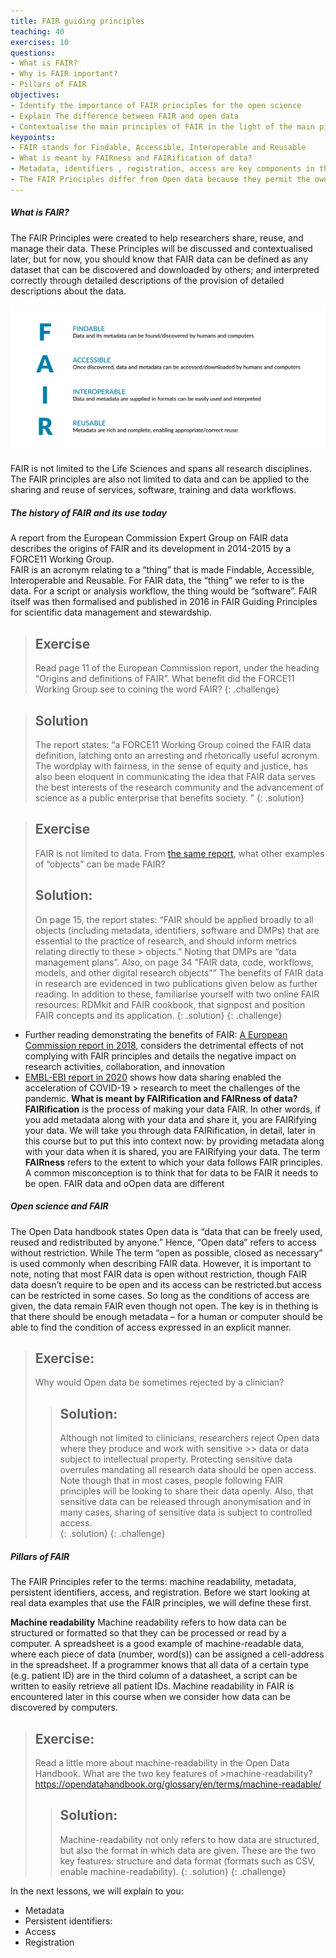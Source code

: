 ```yaml
---
title: FAIR guiding principles
teaching: 40
exercises: 10
questions:
- What is FAIR? 
- Why is FAIR important?
- Pillars of FAIR
objectives:
- Identify the importance of FAIR principles for the open science
- Explain The difference between FAIR and open data
- Contextualise the main principles of FAIR in the light of the main pillars (Identifiers, access, metadata, and registration)
keypoints:
- FAIR stands for Findable, Accessible, Interoperable and Reusable
- What is meant by FAIRness and FAIRification of data?
- Metadata, identifiers , registration, access are key components in the process of FAIRification
- The FAIR Principles differ from Open data because they permit the owner of the data to control access, although as part of this they are required to define methods and instances where data could be accessed
--- 
```

##### What is FAIR?
The FAIR Principles were created to help researchers share, reuse, and manage their data. These Principles will be discussed and contextualised later, but for now, you should know that FAIR data can be defined as any dataset that can be discovered and downloaded by others; and interpreted correctly through detailed descriptions of the provision of detailed descriptions about the data.

![FAIR principles](../fig/fairifying2.png)
 
FAIR is not limited to the Life Sciences and spans all research disciplines. The FAIR principles are also not limited to data and can be applied to the sharing and reuse of services, software, training and data workflows. 
##### The history of FAIR and its use today
A report from the European Commission Expert Group on FAIR data describes the origins of FAIR and its development in 2014-2015 by a FORCE11 Working Group.  
FAIR is an acronym relating to a “thing” that is made Findable, Accessible, Interoperable and Reusable.   For FAIR data, the “thing” we refer to is the data.  For a script or analysis workflow, the thing would be “software”.
FAIR itself was then formalised and published in 2016 in FAIR Guiding Principles for scientific data management and stewardship.

> ## Exercise
> Read page 11 of the European Commission report, under the heading “Origins and definitions of FAIR”.  What 
> benefit did the FORCE11 Working Group see to coining the word FAIR? 
{: .challenge}

> ## Solution
> The report states: “a FORCE11 Working Group coined the FAIR data definition, latching onto an arresting and
> rhetorically useful acronym. The wordplay with fairness, in the sense of equity and justice, has also been 
> eloquent in communicating the idea that FAIR data serves the best interests of the research community and 
> the advancement of science as a public enterprise that benefits society. ”
{: .solution}

> ## Exercise
> FAIR is not limited to data. From [the same report](https://zenodo.org/record/1285272#.Yuk8O_HMIqt), what other examples of “objects” can be made FAIR? 
> ## Solution:
> On page 15, the report states: “FAIR should be applied broadly to all objects (including metadata, identifiers, software and DMPs) that are essential to the practice of research, and should inform metrics relating directly to these > objects.”  Noting that DMPs are “data management plans”.
> Also, on page 34 "FAIR data, code, workflows, models, and other digital research objects"”
> The benefits of FAIR data in research are evidenced in two publications given below as further reading.  In addition to these, familiarise yourself with two online FAIR resources: RDMkit and FAIR cookbook, that signpost and position FAIR concepts and its application.
> {: .solution}
{: .challenge}

- Further reading demonstrating the benefits of FAIR:
[A European Commission report in 2018](https://op.europa.eu/en/publication-detail/-/publicationd375368c-1a0a-11e9-8d04-01aa75ed71a1/language-en), considers the detrimental effects of not complying with FAIR principles and details the negative impact on research activities, collaboration, and innovation 
- [EMBL-EBI report in 2020](https://op.europa.eu/en/publication-detail/-/publicationd375368c-1a0a-11e9-8d04-01aa75ed71a1/language-en) shows how data sharing enabled the acceleration of COVID-19 > research to meet the challenges of the pandemic.
**What is meant by FAIRification and FAIRness of data?**
**FAIRification** is the process of making your data FAIR.  In other words, if you add metadata along with your data and share it, you are FAIRifying your data. We will take you through data FAIRification, in detail, later in this course but to put this into context now: by providing metadata along with your data when it is shared, you are FAIRifying your data.
The term **FAIRness** refers to the extent to which your data follows FAIR principles.
A common misconception is to think that for data to be FAIR it needs to be open. FAIR data and oOpen data are different

##### Open science and FAIR
The Open Data handbook states
Open data is “data that can be freely used, reused and redistributed by anyone.”
Hence, “Open data” refers to access without restriction.  While The term “open as possible, closed as necessary” is used commonly when describing FAIR data.
However, it is important to note, noting that most FAIR data is open without restriction, though FAIR data doesn’t require to be open and its access can be restricted.but access can be restricted in some cases.  So long as the conditions of access are given, the data remain FAIR even though not open.  The key is in thething is that there should be enough metadata – for a human or computer should be able to find the condition of access expressed in an explicit manner.

> ## Exercise: 
> Why would Open data be sometimes rejected by a clinician?
> 
>> ## Solution:
>> Although not limited to clinicians, researchers reject Open data where they produce and work with sensitive >> data or data subject to intellectual property.  Protecting sensitive data overrules mandating all research 
>> data should be open access.
>> Note though that in most cases, people following FAIR principles will be looking to share their data openly. Also, that sensitive data can be released through anonymisation and in many cases, sharing of sensitive data is subject to controlled access.  
> {: .solution}
{: .challenge}

##### Pillars of FAIR
The FAIR Principles refer to the terms: machine readability, metadata, persistent identifiers, access, and registration.  Before we start looking at real data examples that use the FAIR principles, we will define these first.

**Machine readability**
Machine readability refers to how data can be structured or formatted so that they can be processed or read by a computer.  A spreadsheet is a good example of machine-readable data, where each piece of data (number, word(s)) can be assigned a cell-address in the spreadsheet.  If a programmer knows that all data of a certain type (e.g. patient ID) are in the third column of a datasheet, a script can be written to easily retrieve all patient IDs.  Machine readability in FAIR is encountered later in this course when we consider how data can be discovered by computers.

>## Exercise:
>Read a little more about machine-readability in the Open Data Handbook.  What are the two key features of >machine-readability? https://opendatahandbook.org/glossary/en/terms/machine-readable/
>
>>## Solution:
>> Machine-readability not only refers to how data are structured, but also the format in which data are 
>> given. These are the two key features: structure and data format (formats such as CSV, enable machine-readability).
> {: .solution}
{: .challenge}

In the next lessons, we will explain to you:
- Metadata
- Persistent identifiers:
- Access
- Registration
